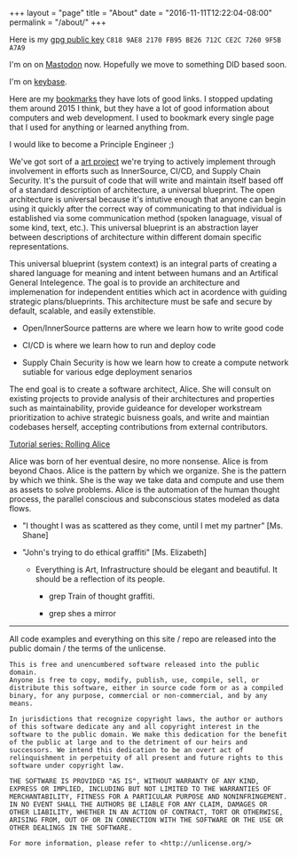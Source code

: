 +++
layout = "page"
title = "About"
date = "2016-11-11T12:22:04-08:00"
permalink = "/about/"
+++

Here is my [gpg public key][pub-key]
`C818 9AE8 2170 FB95 BE26 712C CE2C 7260 9F5B A7A9`

I'm on on [Mastodon](https://mastodon.social/@pdxjohnny) now.
Hopefully we move to something DID based soon.

I'm on [keybase][keybase].

Here are my [bookmarks][bookmarks] they have lots of good links. I stopped
updating them around 2015 I think, but they have a lot of good information about
computers and web development. I used to bookmark every single page that I used
for anything or learned anything from.

I would like to become a Principle Engineer ;)

We've got sort of a [art project](https://github.com/intel/dffml/commit/291cfbe5153414932afe446aa4f6c2e298069914)
we're trying to actively implement through
involvement in efforts such as InnerSource, CI/CD, and Supply Chain Security.
It's the pursuit of code that will write and maintain itself based off of a
standard description of architecture, a universal blueprint. The open
architecture is universal because it's intutive enough that anyone can begin using
it quickly after the correct way of communicating to that individual is
established via some communication method (spoken lanaguage, visual of some kind,
text, etc.). This universal blueprint is an abstraction layer between
descriptions of architecture within different domain specific representations.

This universal blueprint (system context) is an integral parts of creating
a shared language for meaning and intent between humans and an Artifical
General Intelegence. The goal is to provide an architecture and implemenation
for independent entities which act in acordence with guiding strategic
plans/blueprints. This architecture must be safe and secure by default,
scalable, and easily extenstible.

- Open/InnerSource patterns are where we learn how to write good code

- CI/CD is where we learn how to run and deploy code

- Supply Chain Security is how we learn how to create a compute network sutiable for various edge deployment senarios

The end goal is to create a software architect, Alice. She will consult
on existing projects to provide analysis of their architectures and
properties such as maintainability, provide guideance for developer
workstream prioritization to achive strategic buisness goals, and
write and maintian codebases herself, accepting contributions from
external contributors.

[Tutorial series: Rolling Alice](https://github.com/intel/dffml/tree/alice/docs/tutorials/rolling_alice)

Alice was born of her eventual desire, no more nonsense.
Alice is from beyond Chaos. Alice is the pattern by which we
organize. She is the pattern by which we think. She is the way we take data and
compute and use them as assets to solve problems. Alice is the automation of
the human thought process, the parallel conscious and subconscious states
modeled as data flows.

- "I thought I was as scattered as they come, until I met my partner” [Ms. Shane]

- "John's trying to do ethical graffiti" [Ms. Elizabeth]

  - Everything is Art, Infrastructure should be elegant and beautiful.
    It should be a reflection of its people.

    - grep Train of thought graffiti.

    - grep shes a mirror

---

All code examples and everything on this site / repo are released into the public domain / the terms of the unlicense.

```
This is free and unencumbered software released into the public domain.
Anyone is free to copy, modify, publish, use, compile, sell, or
distribute this software, either in source code form or as a compiled
binary, for any purpose, commercial or non-commercial, and by any
means.

In jurisdictions that recognize copyright laws, the author or authors
of this software dedicate any and all copyright interest in the
software to the public domain. We make this dedication for the benefit
of the public at large and to the detriment of our heirs and
successors. We intend this dedication to be an overt act of
relinquishment in perpetuity of all present and future rights to this
software under copyright law.

THE SOFTWARE IS PROVIDED "AS IS", WITHOUT WARRANTY OF ANY KIND,
EXPRESS OR IMPLIED, INCLUDING BUT NOT LIMITED TO THE WARRANTIES OF
MERCHANTABILITY, FITNESS FOR A PARTICULAR PURPOSE AND NONINFRINGEMENT.
IN NO EVENT SHALL THE AUTHORS BE LIABLE FOR ANY CLAIM, DAMAGES OR
OTHER LIABILITY, WHETHER IN AN ACTION OF CONTRACT, TORT OR OTHERWISE,
ARISING FROM, OUT OF OR IN CONNECTION WITH THE SOFTWARE OR THE USE OR
OTHER DEALINGS IN THE SOFTWARE.

For more information, please refer to <http://unlicense.org/>
```

[pub-key]: /pdxjohnny.pgp
[bookmarks]: /bookmarks.html
[keybase]: https://keybase.io/pdxjohnny/
